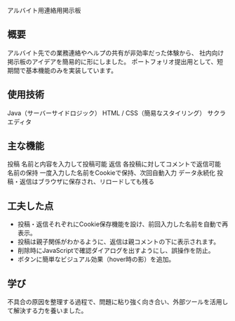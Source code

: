 アルバイト用連絡用掲示板

## 概要
アルバイト先での業務連絡やヘルプの共有が非効率だった体験から、
社内向け掲示板のアイデアを簡易的に形にしました。
ポートフォリオ提出用として、短期間で基本機能のみを実装しています。

## 使用技術
Java（サーバーサイドロジック）
HTML / CSS（簡易なスタイリング）
サクラエディタ


## 主な機能
投稿	名前と内容を入力して投稿可能
返信	各投稿に対してコメントで返信可能
名前の保持	一度入力した名前をCookieで保持、次回自動入力
データ永続化	投稿・返信はブラウザに保存され、リロードしても残る


## 工夫した点

- 投稿・返信それぞれにCookie保存機能を設け、前回入力した名前を自動で再表示。
- 投稿は親子関係がわかるように、返信は親コメントの下に表示されます。
- 削除時にJavaScriptで確認ダイアログを出すようにし、誤操作を防止。
- ボタンに簡単なビジュアル効果（hover時の影）を追加。


## 学び
不具合の原因を整理する過程で、問題に粘り強く向き合い、外部ツールを活用して解決する力を養いました。



